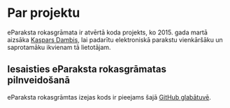 # Par projektu

eParaksta rokasgrāmata ir atvērtā koda projekts, ko 2015. gada martā aizsāka [Kaspars Dambis](http://kaspars.net), lai padarītu elektroniskā parakstu vienkāršāku un saprotamāku ikvienam tā lietotājam.


## Iesaisties eParaksta rokasgrāmatas pilnveidošanā

eParaksta rokasgrāmtas izejas kods ir pieejams šajā [GitHub glabātuvē](https://github.com/kasparsd/eparaksts-info).